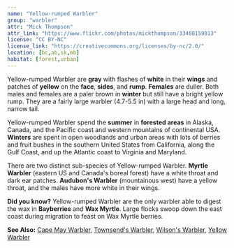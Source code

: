```yaml
---
name: "Yellow-rumped Warbler"
group: "warbler"
attr: "Mick Thompson"
attr_link: "https://www.flickr.com/photos/mickthompson/33480159813"
license: "CC BY-NC"
license_link: "https://creativecommons.org/licenses/by-nc/2.0/"
location: [bc,ab,sk,mb]
habitat: [forest,urban]
---
```

Yellow-rumped Warbler are **gray** with flashes of **white** in their **wings** and patches of **yellow** on the **face**, **sides**, and **rump**. **Females** are duller. Both males and females are a paler brown in **winter** but still have a bright yellow rump. They are a fairly large warbler (4.7-5.5 in) with a large head and long, narrow tail.

Yellow-rumped Warbler spend the **summer** in **forested areas** in Alaska, Canada, and the Pacific coast and western mountains of continental USA. **Winters** are spent in open woodlands and urban areas with lots of berries and fruit bushes in the southern United States from California, along the Gulf Coast, and up the Atlantic coast to Virginia and Maryland.

There are two distinct sub-species of Yellow-rumped Warbler. **Myrtle Warbler** (eastern US and Canada's boreal forest) have a white throat and dark ear patches. **Audubon's Warbler** (mountainous west) have a yellow throat, and the males have more white in their wings.

**Did you know?** Yellow-rumped Warbler are the only warbler able to digest the wax in **Bayberries** and **Wax Myrtle**. Large flocks swoop down the east coast during migration to feast on Wax Myrtle berries.

<!-- generated, do not edit -->
**See Also:**
[Cape May Warbler](/birds/capewarb),
[Townsend's Warbler](/birds/townwarb),
[Wilson's Warbler](/birds/wilswarb),
[Yellow Warbler](/birds/yellwarb)
